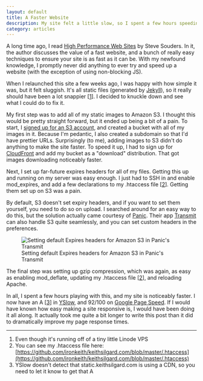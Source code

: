 ```yaml
---
layout: default
title: A Faster Website
description: My site felt a little slow, so I spent a few hours speeding it up.
category: articles
---
```

A long time ago, I read [High Performance Web Sites](http://shop.oreilly.com/product/9780596529307.do) by Steve Souders. In it, the author discusses the value of a fast website, and a bunch of really easy techniques to ensure your site is as fast as it can be. With my newfound knowledge, I promptly never did anything to ever try and speed up a website (with the exception of using non-blocking JS).

When I relaunched this site a few weeks ago, I was happy with how simple it was, but it felt sluggish. It's all static files (generated by [Jekyll](https://github.com/mojombo/jekyll)), so it really should have been a lot snappier \[[1](#footnotes)\]. I decided to knuckle down and see what I could do to fix it.


My first step was to add all of my static images to Amazon S3. I thought this would be pretty straight forward, but it ended up being a bit of a pain. To start, I [signed up for an S3 account](http://aws.amazon.com/), and created a bucket with all of my images in it. Because I'm pedantic, I also created a subdomain so that I'd have prettier URLs. Surprisingly (to me), adding images to S3 didn't do anything to make the site faster. To speed it up, I had to sign up for [CloudFront](http://aws.amazon.com/cloudfront/) and add my bucket as a "download" distribution. That got images downloading noticeably faster.

Next, I set up far-future expires headers for all of my files. Getting this up and running on my server was easy enough. I just had to SSH in and enable mod_expires, and add a few declarations to my .htaccess file \[[2](#footnotes)\]. Getting them set up on S3 was a pain.

By default, S3 doesn't set expiry headers, and if you want to set them yourself, you need to do so on upload. I searched around for an easy way to do this, but the solution actually came courtesy of [Panic](http://www.panic.com). Their app [Transmit](http://www.panic.com/transmit/) can also handle S3 quite seamlessly, and you can set custom headers in the preferences.

<figure>
	<img src="http://static.keithsilgard.com/images/articles/a-faster-site/transmit-prefs.png" alt="Setting default Expires headers for Amazon S3 in Panic's Transmit">
	<figcaption>Setting default Expires headers for Amazon S3 in Panic's Transmit</figcaption>
</figure>

The final step was setting up gzip compression, which was again, as easy as enabling mod_deflate, updating my .htaccess file \[[2](#footnotes)\], and reloading Apache.

In all, I spent a few hours playing with this, and my site is noticeably faster. I now have an A \[[3](#footnotes)\] in [YSlow](http://developer.yahoo.com/yslow/), and 92/100 on [Google Page Speed](http://code.google.com/speed/page-speed/). If I would have known how easy making a site responsive is, I would have been doing it all along. It actually took me quite a bit longer to write this post than it did to dramatically improve my page response times.

<hr id="footnotes">

1.	Even though it's running off of a tiny little Linode VPS
2.	You can see my .htaccess file here: [https://github.com/ironkeith/keithsilgard.com/blob/master/.htaccess](https://github.com/ironkeith/keithsilgard.com/blob/master/.htaccess)
3.	YSlow doesn't detect that static.keithsilgard.com is using a CDN, so you need to let it know to get that A